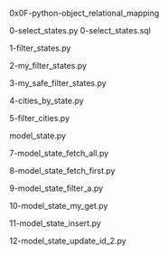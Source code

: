 0x0F-python-object_relational_mapping

0-select_states.py
0-select_states.sql

1-filter_states.py

2-my_filter_states.py

3-my_safe_filter_states.py

4-cities_by_state.py

5-filter_cities.py

model_state.py

7-model_state_fetch_all.py

8-model_state_fetch_first.py

9-model_state_filter_a.py

10-model_state_my_get.py

11-model_state_insert.py

12-model_state_update_id_2.py
